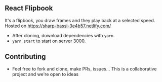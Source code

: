 ## React Flipbook
It's a flipbook, you draw frames and they play back at a selected speed.
Hosted on https://sharp-bassi-3e4b57.netlify.com/

- After cloning, download dependencies with `yarn`.
- `yarn start` to start on server 3000.

## Contributing
- Feel free to fork and clone, make PRs, issues... This is a collaborative project and we're open to ideas
